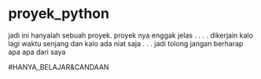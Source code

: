 # proyek_python

jadi ini hanyalah sebuah proyek. proyek nya enggak jelas
.
.
.
.
dikerjain kalo lagi waktu senjang dan kalo ada niat saja
.
.
.
jadi tolong jangan berharap apa apa dari saya

#HANYA_BELAJAR&CANDAAN
